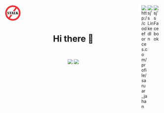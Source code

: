 <a href="https://www.facebook.com/sjalimofficial/" target="_blank" rel="nofollow"><img align="right" alt="sj's Facebook" width="20px" src="https://cdn.jsdelivr.net/npm/simple-icons@v3/icons/facebook.svg" /></a>
<a href="https://www.linkedin.com/in/s-s-saruar-jahan-75058815a/" target="_blank" rel="nofollow"><img align="right" alt="sj's LinkedIn" width="20px" src="https://cdn.jsdelivr.net/npm/simple-icons@v3/icons/linkedin.svg" /></a>
<a href="http://codeforces.com/profile/saruar_jahan" target="blank"><img align="right" src="https://cdn.jsdelivr.net/npm/simple-icons@3.0.1/icons/codeforces.svg" alt="http://codeforces.com/profile/saruar_jahan" width="20px"  /></a>


<a href="https://www.stopstalk.com/user/profile/cypher" target="blank"><img src="./assets/stopstalk_logo.png" alt="https://www.stopstalk.com/user/profile/cypher" width="50px"  /></a>

<h1 align="center">Hi there 👋</h1>
<br>
<p align = "center">
  <img src = "https://github-readme-stats.vercel.app/api?username=sjalim&theme=dark&show_icons=true">
  <img src = "https://github-readme-stats.vercel.app/api/top-langs/?username=sjalim&hide=TeX,HTML&theme=dark">
</p>
